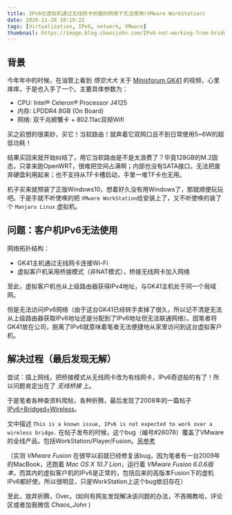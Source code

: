 ```yaml
---
title: IPv6在虚拟机通过无线网卡桥接的网络下无法使用(VMware WorkStation)
date: 2020-11-28 18:19:22
tags: [Virtualization, IPv6, network, VMware]
thumbnail: https://image.blog.chaosjohn.com/IPv6-not-working-from-bridged-wireless/vmware.jpg
---
```


## 背景
今年年中的时候，在油管上看到 *悟空大大* 关于 [Minisforum GK41](https://store.minisforum.com/products/minisforum-gk41-mini-pc) 的视频，心里痒痒，于是也入手了一个。主要具体参数为：
- CPU: Intel® Celeron® Processor J4125
- 内存: LPDDR4 8GB (On Board)
- 网络: 双千兆螃蟹卡 + 802.11ac双频Wifi

买之前想的很美妙，买它！当软路由！就奔着它双网口且不到日常使用5~6W的超低功耗！

结果买回来就开始纠结了，用它当软路由是不是太浪费了？毕竟128GB的M.2固态，只拿来跑OpenWRT，很难把空间占满啊；内部也没有SATA接口，无法把废弃硬盘利用起来；也不支持从TF卡槽启动，手里一堆TF卡也无用。

机子买来就预装了正版Windows10，想着好久没有用Windows了，那就顺便玩玩吧。于是手就不听使唤的把 `VMware WorkStation`给安装上了，又不听使唤的装了个 `Manjaro Linux` 虚拟机。

## 问题：客户机IPv6无法使用
网络拓扑结构：
- GK41主机通过无线网卡连接Wi-Fi
- 虚拟客户机采用桥接模式（非NAT模式），桥接无线网卡加入网络

至此，虚拟客户机也从上级路由器获得IPv4地址，与GK41主机处于同一个局域网。

但是无法访问IPv6网络（由于这台GK41已经转手卖掉了很久，所以记不清是无法从上级路由器获取IPv6地址还是分配到了IPv6地址但无法联通网络）。因笔者将GK41放在公司，脱离了IPv6就意味着笔者无法便捷地从家里访问到这台虚拟客户机。

## 解决过程（最后发现无解）
尝试：插上网线，把桥接模式从无线网卡改为有线网卡，IPv6奇迹般的有了！所以问题肯定出在了 *无线桥接* 上。

于是笔者各种查资料爬帖，各种折腾，最后发现了2008年的一篇帖子[IPv6+Bridged+Wireless](https://communities.vmware.com/t5/VMware-Fusion-Discussions/IPv6-Bridged-Wireless/m-p/2038236/highlight/true#M124911)。

文中描述 `This is a known issue, IPv6 is not expected to work over a wireless bridge.` 在帖子发布的时候，这个bug（编号#26078）覆盖了VMware的全线产品，包括WorkStation/Player/Fusion。[另参考](http://christophe.vandeplas.com/2008/11/vmware-network-bridge-over-wireless_6176.html)

（实测 *VMware Fusion* 在很早以前就已经修复该bug，因为笔者有一台2009年的MacBook，还跑着 *Mac OS X 10.7 Lion*，运行着 *VMware Fusion 6.0.6版本*，而其内的虚拟客户机的IPv6是正常的，包括后来的高版本Fusion下的虚机IPv6都好使。所以很明显，只是WorkStation上这个bug依旧存在）

至此，放弃折腾，Over。(如何有网友发现解决该问题的办法，不吝赐教哈，评论区或者加我微信 *Chaos_John* )